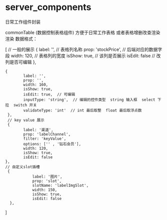 # server_components
日常工作组件封装

commonTable (数据控制表格组件)
方便于日常工作表格 或者表格增删改查渲染渲染 
数据格式：

[
    // 一般的展示
    {
        label: '',   // 表格列名称
        prop: 'stockPrice',  // 后端对应的数据字段
        width: 120,  // 表格列的宽度
        isShow: true,  // 该列是否展示
        isEdit: false  // 改列是否可编辑
    },
    
    {
            label: '',
            prop: '',
            width: 160,
            isShow: true,
            isEdit: true,  // 可编辑
            inputType: 'string',  // 编辑的控件类型  string 输入框  select 下拉  switch 开关
            validateType: 'int'  // int 最后取整  float 最后取浮点数
     },
     // key value 展示
     {
            label: '渠道',
            prop: 'labelChannel',
            filter: 'keyValue',
            options: ['' , '钻石会员'],
            width: 120,
            isShow: true,
            isEdit: false
    },
    // 自定义slot插槽
     {
                label: '图片',
                prop: 'slot',
                slotName: 'labelImgSlot',
                width: 150,
                isShow: true,
                isEdit: false
      },
]
